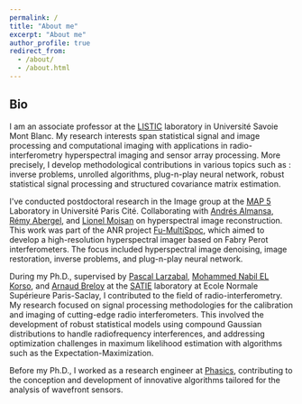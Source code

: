 ```yaml
---
permalink: /
title: "About me"
excerpt: "About me"
author_profile: true
redirect_from: 
  - /about/
  - /about.html
---
```


## Bio 

I am an associate professor at the [LISTIC](https://www.univ-smb.fr/listic/) laboratory in Université Savoie Mont Blanc. 
My research interests span statistical signal and image processing and computational imaging with applications in radio-interferometry hyperspectral imaging and sensor array processing. More precisely, I develop methodological contributions in various topics such as : inverse problems, unrolled algorithms, plug-n-play neural network, robust statistical signal processing and structured covariance matrix estimation.

I've conducted postdoctoral research in the Image group at the [MAP 5](https://map5.mi.parisdescartes.fr/les-equipes-de-recherche/equipe-traitement-dimages/) Laboratory in Université Paris Cité. Collaborating with [Andrés Almansa](https://perso.telecom-paristech.fr/almansa/HomePage/), [Rémy Abergel](https://helios2.mi.parisdescartes.fr/~rabergel/), and [Lionel Moisan](https://helios2.mi.parisdescartes.fr/~moisan/index.php) on hyperspectral image reconstruction. This work was part of the ANR project [Fu-MultiSpoc](https://anr.fr/Projet-ANR-20-ASTR-0006), which aimed to develop a high-resolution hyperspectral imager based on Fabry Perot interferometers. The focus included hyperspectral image denoising, image restoration, inverse problems, and plug-n-play neural network.

During my Ph.D., supervised by [Pascal Larzabal](https://scholar.google.com/citations?hl=fr&user=aNwgKEEAAAAJ&view_op=list_works&sortby=pubdate), [Mohammed Nabil EL Korso](https://sites.google.com/site/nabkorso/), and [Arnaud Breloy](https://abreloy.github.io/) at the [SATIE](https://satie.ens-paris-saclay.fr/fr/methodes-et-outils-pour-les-signaux-et-systemes) laboratory at Ecole Normale Supérieure Paris-Saclay, I contributed to the field of radio-interferometry. My research focused on signal processing methodologies for the calibration and imaging of cutting-edge radio interferometers. This involved the development of robust statistical models using compound Gaussian distributions to handle radiofrequency interferences, and addressing optimization challenges in maximum likelihood estimation with algorithms such as the Expectation-Maximization.

Before my Ph.D., I worked as a research engineer at [Phasics](https://www.phasics.com/en/), contributing to the conception and development of innovative algorithms tailored for the analysis of wavefront sensors.

<!-- ## Research -->

<!-- ### Phd research

My Ph.D. research, conducted at the SATIE laboratory , delves into the challenges presented by cutting-edge radio interferometers. My work emphasizes the co-conception of signal processing methodologies for calibration and imaging. This included the development of robust statistical models using compound Gaussian distributions to model the presence of radiofrequency interferences in the measured data. 

Effectively addressing the intricate optimization challenges associated with maximum likelihood estimation for robust distributions involves the application of advanced algorithms such as the Expectation-Maximization (EM). Notably, careful consideration has been given to the computational cost of these algorithms, ensuring efficiency while optimizing the estimation process for robust and accurate results in the context of complex statistical distributions.
Practical experiments with real data have showcased the effectiveness of the proposed modeling approach in accounting for the presence of radiofrequency interferences in radio-interferometric imaging.

Furthermore, I explored the application of deep learning methods in the context of radio interferometers. Leveraging the effectiveness of deep learning tools, I proposed an informed neural network architecture derived from a robust statistical model. This architecture aims to achieve robustness to data interferences through supervised learning in the realm of radio interferometric imaging.
Supervised by Pascal Larzabal, co-supervised by Mohammed Nabil El Korso and Arnaud Breloy, and supported by a doctoral contract from the University Paris-Saclay, my research has resulted in meaningful contributions, including the publication of two journal papers and multiple communications on national and international conferences. -->